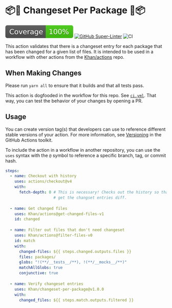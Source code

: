 # 📦🦋 Changeset Per Package 🦋📦

![Test Coverage](badges/coverage.svg)
[![GitHub Super-Linter](https://github.com/actions/typescript-action/actions/workflows/linter.yml/badge.svg)](https://github.com/super-linter/super-linter)
![CI](https://github.com/actions/typescript-action/actions/workflows/ci.yml/badge.svg)

This action validates that there is a changeset entry for each package that has
been changed for a given list of files. It is intended to be used in a workflow
with other actions from the [Khan/actions](https://github.com/Khan/actions)
repo.

## When Making Changes

Please run `yarn all` to ensure that it builds and that all tests pass.

This action is dogfooded in the workflow for this repo. See
[`ci.yml`](./.github/workflows/ci.yml). That way, you can test the behavior of
your changes by opening a PR.

## Usage

You can create version tag(s) that developers can use to reference different
stable versions of your action. For more information, see
[Versioning](https://github.com/actions/toolkit/blob/master/docs/action-versioning.md)
in the GitHub Actions toolkit.

To include the action in a workflow in another repository, you can use the
`uses` syntax with the `@` symbol to reference a specific branch, tag, or commit
hash.

```yaml
steps:
  - name: Checkout with history
    uses: actions/checkout@v4
    with:
      fetch-depth: 0 # This is necessary! Checks out the history so that we can
                     # get the changset entries diff.

  - name: Get changed files
    uses: Khan/actions@get-changed-files-v1
    id: changed

  - name: Filter out files that don't need changeset
    uses: Khan/actions@filter-files-v0
    id: match
    with:
      changed-files: ${{ steps.changed.outputs.files }}
      files: packages/
      globs: "!(**/__tests__/**), !(**/__mocks__/**)"
      matchAllGlobs: true
      conjunctive: true

  - name: Verify changeset entries
    uses: Khan/changeset-per-package@v1.0.0
    with:
      changed_files: ${{ steps.match.outputs.filtered }}
```
